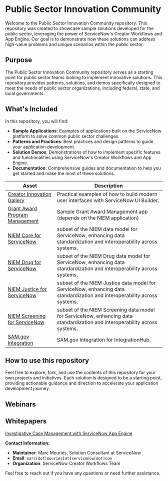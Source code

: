 # Public Sector Innovation Community

Welcome to the Public Sector Innovation Community repository. This repository was created to showcase sample solutions developed for the public sector, leveraging the power of ServiceNow's Creator Workflows and App Engine. Our goal is to demonstrate how these solutions can address high-value problems and unique scenarios within the public sector.

## Purpose

The Public Sector Innovation Community repository serves as a starting point for public sector teams looking to implement innovative solutions. This repository provides patterns, solutions, and demos specifically designed to meet the needs of public sector organizations, including federal, state, and local governments.

## What's Included

In this repository, you will find:

- **Sample Applications**: Examples of applications built on the ServiceNow platform to solve common public sector challenges.
- **Patterns and Practices**: Best practices and design patterns to guide your application development.
- **Solution Demos**: Demonstrations of how to implement specific features and functionalities using ServiceNow's Creator Workflows and App Engine.
- **Documentation**: Comprehensive guides and documentation to help you get started and make the most of these solutions.


| Asset                                                                                          | Description                                                                            | 
| ---------------------------------------------------------------------------------------------- | -------------------------------------------------------------------------------------- | 
| [Creator Innovation Gallery](https://github.com/ServiceNow/Creator-Innovation-Gallery/)        | Practical examples of how to build modern user interfaces with ServiceNow UI Builder.  | 
| [Grant Award Program Management](https://github.com/ServiceNow/Grant-Award-Program-Management) | Sample Grant Award Management app (depends on the NIEM application)                    |
| [NIEM Core for ServiceNow](https://github.com/ServiceNow/NIEM)                                 | subset of the NIEM data model for ServiceNow, enhancing data standardization and interoperability across systems.          | 
| [NIEM Drug for ServiceNow](https://github.com/ServiceNow/NIEM-Drug)                            | subset of the NIEM Drug data model for ServiceNow, enhancing data standardization and interoperability across systems.     | 
| [NIEM Justice for ServiceNow](https://github.com/ServiceNow/NIEM-Justice)                      | subset of the NIEM Justice data model for ServiceNow, enhancing data standardization and interoperability across systems.  | 
| [NIEM Screening for ServiceNow](https://github.com/ServiceNow/NIEM-Screening)                  | subset of the NIEM Screening data model for ServiceNow, enhancing data standardization and interoperability across systems.| 
| [SAM.gov Integration](https://github.com/ServiceNow/SAM.gov-Spoke)                             | SAM.gov Integration for IntegrationHub. |


## How to use this repository

Feel free to explore, fork, and use the contents of this repository for your own projects and initiatives. Each solution is designed to be a starting point, providing actionable guidance and direction to accelerate your application development journey. 

## Webinars


## Whitepapers
[Investigative Case Management with ServiceNow App Engine](https://www.servicenow.com/content/dam/servicenow-assets/public/en-us/doc-type/resource-center/solution-brief/servicenow-investigate-case-management.pdf)    

**Contact Information:**

- **Maintainer**: Marc Mouries, Solution Consultant at ServiceNow
- **Email**: `marc[dot]mouries[at]servicenow[dot]com`
- **Organization**: ServiceNow Creator Workflows Team

Feel free to reach out if you have any questions or need further assistance.
